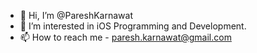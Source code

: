 - 👋 Hi, I’m @PareshKarnawat
- 👀 I’m interested in iOS Programming and Development.
- 📫 How to reach me - paresh.karnawat@gmail.com

<!---
PareshKarnawat/PareshKarnawat is a ✨ special ✨ repository because its `README.md` (this file) appears on your GitHub profile.
You can click the Preview link to take a look at your changes.
--->
